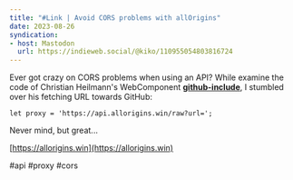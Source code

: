```yaml
---
title: "#Link | Avoid CORS problems with allOrigins"
date: 2023-08-26
syndication: 
- host: Mastodon
  url: https://indieweb.social/@kiko/110955054803816724
---
```


Ever got crazy on CORS problems when using an API? While examine the code of Christian Heilmann's WebComponent [**github-include**](https://github.com/codepo8/github-include/tree/main), I stumbled over his fetching URL towards GitHub: 


`let proxy = 'https://api.allorigins.win/raw?url=';`

Never mind, but great...

[https://allorigins.win](https://allorigins.win)

#api #proxy #cors
